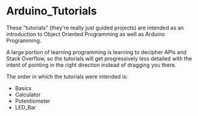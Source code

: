 # Arduino_Tutorials

These "tutorials" (they're really just guided projects) are intended as an introduction to Object Oriented Programming as well as Arduino Programming.

A large portion of learning programming is learning to decipher APIs and Stack Overflow, so the tutorials will get progressively less detailed with the intent of pointing in the right direction instead of dragging you there.

The order in which the tutorials were intended is:
 - Basics
 - Calculator
 - Potentiometer
 - LED_Bar
